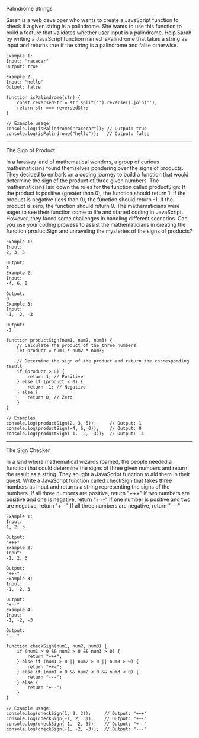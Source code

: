 Palindrome Strings

Sarah is a web developer who wants to create a JavaScript function to check if a given string is a palindrome. She wants to use this function to build a feature that validates whether user input is a palindrome.
Help Sarah by writing a JavaScript function named isPalindrome that takes a string as input and returns true if the string is a palindrome and false otherwise.

```
Example 1:
Input: "racecar"
Output: true

Example 2:
Input: "hello"
Output: false
```

```
function isPalindrome(str) {
    const reversedStr = str.split('').reverse().join('');
    return str === reversedStr;
}

// Example usage:
console.log(isPalindrome("racecar")); // Output: true
console.log(isPalindrome("hello"));   // Output: false
```

---------------------------------------------------------------------------------------------------------------------------------------------------------------------


The Sign of Product

In a faraway land of mathematical wonders, a group of curious mathematicians found themselves pondering over the signs of products. They decided to embark on a coding journey to build a function that would determine the sign of the product of three given numbers.
The mathematicians laid down the rules for the function called productSign:
If the product is positive (greater than 0), the function should return 1. If the product is negative (less than 0), the function should return -1. If the product is zero, the function should return 0. The mathematicians were eager to see their function come to life and started coding in JavaScript. However, they faced some challenges in handling different scenarios.
Can you use your coding prowess to assist the mathematicians in creating the function productSign and unraveling the mysteries of the signs of products?

```
Example 1:
Input:
2, 3, 5

Output:
1
Example 2:
Input:
-4, 6, 0

Output:
0
Example 3:
Input:
-1, -2, -3

Output:
-1
```

```
function productSign(num1, num2, num3) {
    // Calculate the product of the three numbers
    let product = num1 * num2 * num3;

    // Determine the sign of the product and return the corresponding result
    if (product > 0) {
        return 1; // Positive
    } else if (product < 0) {
        return -1; // Negative
    } else {
        return 0; // Zero
    }
}

// Examples
console.log(productSign(2, 3, 5));     // Output: 1
console.log(productSign(-4, 6, 0));    // Output: 0
console.log(productSign(-1, -2, -3));  // Output: -1
```

---------------------------------------------------------------------------------------------------------------------------------------------------------------------


The Sign Checker

In a land where mathematical wizards roamed, the people needed a function that could determine the signs of three given numbers and return the result as a string. They sought a JavaScript function to aid them in their quest.
Write a JavaScript function called checkSign that takes three numbers as input and returns a string representing the signs of the numbers.
If all three numbers are positive, return "+++" If two numbers are positive and one is negative, return "++-" If one number is positive and two are negative, return "+--" If all three numbers are negative, return "---"

```
Example 1:
Input:
1, 2, 3

Output:
"+++"
Example 2:
Input:
-1, 2, 3

Output:
"++-"
Example 3:
Input:
-1, -2, 3

Output:
"+--"
Example 4:
Input:
-1, -2, -3

Output:
"---"
```

```
function checkSign(num1, num2, num3) {
    if (num1 > 0 && num2 > 0 && num3 > 0) {
        return "+++";
    } else if (num1 > 0 || num2 > 0 || num3 > 0) {
        return "++-";
    } else if (num1 < 0 && num2 < 0 && num3 < 0) {
        return "---";
    } else {
        return "+--";
    }
}

// Example usage:
console.log(checkSign(1, 2, 3));     // Output: "+++"
console.log(checkSign(-1, 2, 3));    // Output: "++-"
console.log(checkSign(-1, -2, 3));   // Output: "+--"
console.log(checkSign(-1, -2, -3));  // Output: "---"
```
